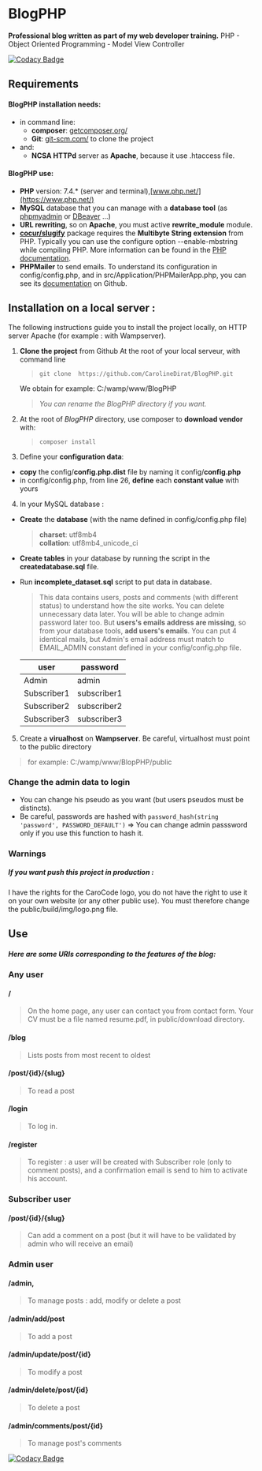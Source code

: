 # BlogPHP

**Professional blog written as part of my web developer training.**
PHP - Object Oriented Programming - Model View Controller

[![Codacy Badge](https://api.codacy.com/project/badge/Grade/8044d672c24c4334b6ddb7926e3ed1f4)](https://app.codacy.com/manual/CarolineDirat/BlogPHP?utm_source=github.com&utm_medium=referral&utm_content=CarolineDirat/BlogPHP&utm_campaign=Badge_Grade_Settings)

## Requirements

#### BlogPHP installation needs:
- in command line:
  * **composer**:  [getcomposer.org/](https://getcomposer.org/)
  * **Git**: [git-scm.com/](https://git-scm.com/) to clone the project
- and:
  * **NCSA HTTPd** server as **Apache**, because it use .htaccess file.

#### BlogPHP use:
- **PHP** version: 7.4.* (server and terminal),[www.php.net/](https://www.php.net/)
- **MySQL** database that you can manage with a **database tool** (as [phpmyadmin](https://www.phpmyadmin.net/) or [DBeaver](https://dbeaver.io/) ...)
- **URL rewriting**, so on **Apache**, you must active **rewrite_module** module.
- **[cocur/slugify](https://github.com/cocur/slugify)** package requires the **Multibyte String extension** from PHP. Typically you can use the configure option --enable-mbstring while compiling PHP. More information can be found in the [PHP documentation](https://www.php.net/manual/en/mbstring.installation.php).
- **PHPMailer** to send emails. To understand its configuration in config/config.php, and in src/Application/PHPMailerApp.php, you can see its [documentation](https://github.com/PHPMailer/PHPMailer#a-simple-example) on Github.

## Installation on a local server :

The following instructions guide you to install the project locally, on HTTP server Apache (for example : with Wampserver).

1. **Clone the project** from Github 
   At the root of your local serveur, with command line
   
   > `git clone  https://github.com/CarolineDirat/BlogPHP.git`

   We obtain for example: C:/wamp/www/BlogPHP
   > _You can rename the BlogPHP directory if you want._
   
2. At the root of _BlogPHP_ directory, use composer to **download vendor** with:
   > `composer install`

3. Define your **configuration data**:
  - **copy** the config/**config.php.dist** file by naming it config/**config.php**
  - in config/config.php, from line 26, **define** each **constant value** with yours
   
4. In your MySQL database :   
  - **Create** the **database** (with the name defined in config/config.php file)
    > **charset**: utf8mb4  
    > **collation**: utf8mb4_unicode_ci
  
  - **Create tables** in your database by running the script in the **createdatabase.sql** file.

  - Run **incomplete_dataset.sql** script to put data in database. 
    > This data contains users, posts and comments (with different status) to understand how the site works. You can delete unnecessary data later. You will be able to change admin password later too.
    But **users's emails address are missing**, so from your database tools, **add users's emails**. You can put 4 identical mails, but Admin's email address must match to EMAIL_ADMIN constant defined in your config/config.php file.

     user         |  password
     -------------| --------------
     Admin        |  admin
     Subscriber1  |  subscriber1
     Subscriber2  |  subscriber2
     Subscriber3  |  subscriber3

5. Create a **virualhost** on **Wampserver**. 
Be careful, virtualhost must point to the public directory
  > for example: C:/wamp/www/BlopPHP/public
   
### **Change the admin data to login**
  - You can change his pseudo as you want (but users pseudos must be distincts).
  - Be careful, passwords are hashed with `password_hash(string 'password', PASSWORD_DEFAULT')` => You can change admin passsword only if you use this function to hash it.

### Warnings 
##### If you want push this project in production :
I have the rights for the CaroCode logo, you do not have the right to use it on your own website (or any other public use). You must therefore change the public/build/img/logo.png file.

## Use 

##### Here are some URIs corresponding to the features of the blog:

### Any user
#### /
> On the home page, any user can contact you from contact form.
Your CV must be a file named resume.pdf, in public/download directory.
#### /blog    
> Lists posts from most recent to oldest
#### /post/{id}/{slug}
> To read a post
#### /login
> To log in.
#### /register
> To register : a user will be created with Subscriber role (only to comment posts), and a confirmation email is send to him to activate his account.

### Subscriber user
#### /post/{id}/{slug}
> Can add a comment on a post (but it will have to be validated by admin who will receive an email)
### Admin user
#### /admin, 
> To manage posts : add, modify or delete a post
#### /admin/add/post
> To add a post
#### /admin/update/post/{id}
> To modify a post
#### /admin/delete/post/{id}
> To delete a post
#### /admin/comments/post/{id}
> To manage post's comments

[![Codacy Badge](https://app.codacy.com/project/badge/Grade/25ebc61fdc9e40b7b92cab3794831cbb)](https://www.codacy.com/manual/CarolineDirat/BlogPHP?utm_source=github.com&amp;utm_medium=referral&amp;utm_content=CarolineDirat/BlogPHP&amp;utm_campaign=Badge_Grade)
